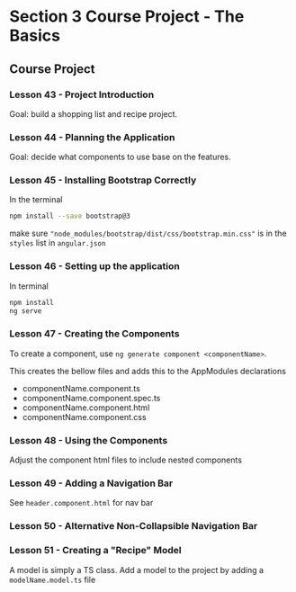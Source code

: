 # Section 3 Course Project - The Basics

## Course Project

### Lesson 43 - Project Introduction

Goal: build a shopping list and recipe project.

### Lesson 44 - Planning the Application

Goal: decide what components to use base on the features.

### Lesson 45 - Installing Bootstrap Correctly

In the terminal

```sh
npm install --save bootstrap@3
```

make sure `"node_modules/bootstrap/dist/css/bootstrap.min.css"` is in the `styles` list in `angular.json`

### Lesson 46 - Setting up the application

In terminal

```sh
npm install
ng serve
```

### Lesson 47 - Creating the Components

To create a component, use `ng generate component <componentName>`.

This creates the bellow files and adds this to the AppModules declarations

- componentName.component.ts
- componentName.component.spec.ts
- componentName.component.html
- componentName.component.css

### Lesson 48 - Using the Components

Adjust the component html files to include nested components

### Lesson 49 - Adding a Navigation Bar

See `header.component.html` for nav bar

### Lesson 50 - Alternative Non-Collapsible Navigation Bar

### Lesson 51 - Creating a "Recipe" Model

A model is simply a TS class. Add a model to the project by adding a `modelName.model.ts` file
